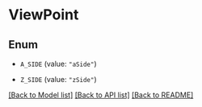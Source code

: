 # ViewPoint

## Enum


* `A_SIDE` (value: `"aSide"`)

* `Z_SIDE` (value: `"zSide"`)


[[Back to Model list]](../README.md#documentation-for-models) [[Back to API list]](../README.md#documentation-for-api-endpoints) [[Back to README]](../README.md)


